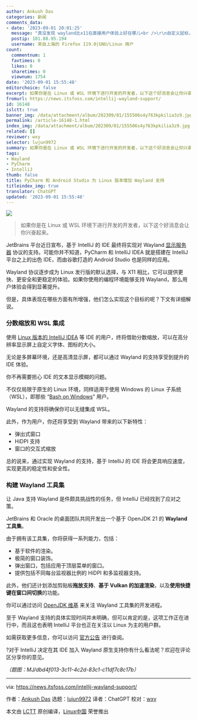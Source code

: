 ```yaml
---
author: Ankush Das
categories: 新闻
comments_data:
- date: '2023-09-01 20:01:25'
  message: "真没发现 wayland比x11在直接用户体验上好在哪儿<br />\r\n自定义鼠标，在wayland上2个窗口一大一小。"
  postip: 101.88.95.194
  username: 来自上海的 Firefox 119.0|GNU/Linux 用户
count:
  commentnum: 1
  favtimes: 0
  likes: 0
  sharetimes: 0
  viewnum: 1754
date: '2023-09-01 15:55:48'
editorchoice: false
excerpt: 如果你是在 Linux 或 WSL 环境下进行开发的开发者，以下这个好消息会让你兴奋起来。
fromurl: https://news.itsfoss.com/intellij-wayland-support/
id: 16148
islctt: true
banner_img: /data/attachment/album/202309/01/155506s4y763kpkilia3z9.jpg
permalink: /article-16148-1.html
index_img: /data/attachment/album/202309/01/155506s4y763kpkilia3z9.jpg.thumb.jpg
related: []
reviewer: wxy
selector: lujun9972
summary: 如果你是在 Linux 或 WSL 环境下进行开发的开发者，以下这个好消息会让你兴奋起来。
tags:
- Wayland
- PyCharm
- IntelliJ
thumb: false
title: PyCharm 和 Android Studio 为 Linux 版本增加 Wayland 支持
titleindex_img: true
translator: ChatGPT
updated: '2023-09-01 15:55:48'
---
```


![](/data/attachment/album/202309/01/155506s4y763kpkilia3z9.jpg)



> 
> 如果你是在 Linux 或 WSL 环境下进行开发的开发者，以下这个好消息会让你兴奋起来。
> 
> 
> 


JetBrains 平台近日宣布，基于 IntelliJ 的 IDE 最终将实现对 Wayland [显示服务器](https://itsfoss.com/display-server/) 协议的支持。可能你并不知道，PyCharm 和 IntelliJ IDEA 就是搭建在 IntelliJ 平台之上的出色 IDE，而由谷歌打造的 Android Studio 也是同样的应用。


Wayland 协议逐步成为 Linux 发行版的默认选择，与 X11 相比，它可以提供更快、更安全和更稳定的体验。如果你使用的编程环境能够支持 Wayland，那么用户体验会得到显著提升。


但是，具体表现在哪些方面有所增强，他们怎么实现这个目标的呢？下文有详细解说。


### 分数缩放和 WSL 集成


使用 [Linux 版本的 IntelliJ IDEA](https://itsfoss.com/install-intellij-ubuntu-linux/) 等 IDE 的用户，终将借助分数缩放，可以在高分辨率显示屏上自定义字体、图标的大小。


无论是多屏幕环境，还是高清显示屏，都可以通过 Wayland 的支持享受到提升的 IDE 体验。


你不再需要担心 IDE 的文本显示模糊的问题。


不仅仅局限于原生的 Linux 环境，同样适用于使用 Windows 的 Linux 子系统（WSL），即那些 “[Bash on Windows](https://itsfoss.com/install-bash-on-windows/)” 用户。


Wayland 的支持将确保你可以无缝集成 WSL。


此外，作为用户，你还将享受到 Wayland 带来的以下新特性：


* 弹出式窗口
* HiDPI 支持
* 窗口的交互式缩放


总的说来，通过实现 Wayland 的支持，基于 IntelliJ 的 IDE 将会更具响应速度，实现更高的稳定性和安全性。


### 构建 Wayland 工具集


让 Java 支持 Wayland 是件颇具挑战性的任务，但 IntelliJ 已经找到了应对之策。


JetBrains 和 Oracle 的桌面团队共同开发出一个基于 OpenJDK 21 的 **Wayland 工具集**。


由于拥有该工具集，你将获得一系列能力，包括：


* 基于软件的渲染。
* 极简的窗口装饰。
* 弹出窗口，包括应用于顶层菜单的窗口。
* 提供包括不同每台监视器比例的 HiDPI 和多监视器支持。


此外，他们还计划添加剪贴板**拖放支持**、**基于 Vulkan 的加速渲染**，以及**使用快捷键在窗口间切换**的功能。


你可以通过访问 [OpenJDK 维基](https://wiki.openjdk.org/display/wakefield/Work+breakdown) 来关注 Wayland 工具集的开发进程。


至于 Wayland 支持的具体实现时间并未明确，但可以肯定的是，这项工作正在进行中，而且这也表明 IntelliJ 平台也正在关注以 Linux 为主的用户群。


如需获取更多信息，你可以访问 [官方公告](https://blog.jetbrains.com/platform/2023/08/wayland-support/) 进行查阅。


?对于 IntelliJ 决定在其 IDE 加入 Wayland 原生支持你有什么看法呢？欢迎在评论区分享你的意见。


*（题图：MJ/dbd4f013-3c11-4c2d-83c1-c11df7c8c17b）*




---


via: <https://news.itsfoss.com/intellij-wayland-support/>


作者：[Ankush Das](https://news.itsfoss.com/author/ankush/) 选题：[lujun9972](https://github.com/lujun9972) 译者：ChatGPT 校对：[wxy](https://github.com/wxy)


本文由 [LCTT](https://github.com/LCTT/TranslateProject) 原创编译，[Linux中国](https://linux.cn/) 荣誉推出